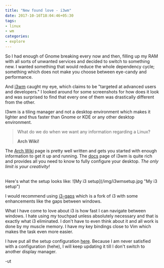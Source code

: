 ```yaml
---
title: "New found love - i3wm"
date: 2017-10-16T18:04:46+05:30
tags:
- linux
- wm
categories:
- explore
---
```


So I had enough of Gnome breaking every now and then, filling up my RAM with
all sorts of unwanted services and decided to switch to something new. I wanted
something that would reduce the whole dependency cycle; something which does
not make you choose between eye-candy and performance.

And [i3wm](https://i3wm.org/) caught my eye, which claims to be "targeted at
advanced users and developers." I looked around for some screenshots for how
does it look and was surprised to find that every one of them was drastically
different from the other.

I3wm is a tiling manager and not a desktop environment which makes it lighter
and thus faster than Gnome or KDE or any other desktop environment.

> What do we do when we want any information regarding a Linux?
>
> **Arch Wiki!**

The [Arch Wiki](https://wiki.archlinux.org/index.php/i3) page is pretty well
written and gets you started with enough information to get it up and running.
The [docs](https://i3wm.org/docs/) page of i3wm is quite rich and provides all
you need to know to fully configure your desktop. _The only limit is your
creativity!_

<br>
Here's what the setup looks like:
![My i3 setup](/img/i3wmsetup.jpg "My i3 setup")

I would recommend using [i3-gaps](https://github.com/Airblader/i3) which is a
fork of i3 with some enhancements like the gaps between windows.

What I have come to love about i3 is how fast I can navigate between windows. I
hate using my touchpad unless absolutely necessary and that is exactly what i3
eliminated. I don't have to even think about it and all work is done by my
muscle memory. I have my key bindings close to Vim which makes the task even
more easier.

I have put all the setup configuration
[here](https://github.com/UtkarshMe/i3-config). Because I am never satisfied
with a configuration (hehe), I will keep updating it till I don't switch to
another display manager.

-ut
